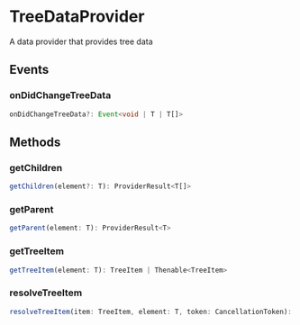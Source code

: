 # TreeDataProvider<T>

A data provider that provides tree data

## Events

### onDidChangeTreeData

```typescript
onDidChangeTreeData?: Event<void | T | T[]>
```

## Methods

### getChildren

```typescript
getChildren(element?: T): ProviderResult<T[]>
```

### getParent

```typescript
getParent(element: T): ProviderResult<T>
```

### getTreeItem

```typescript
getTreeItem(element: T): TreeItem | Thenable<TreeItem>
```

### resolveTreeItem

```typescript
resolveTreeItem(item: TreeItem, element: T, token: CancellationToken): ProviderResult<TreeItem>
```

